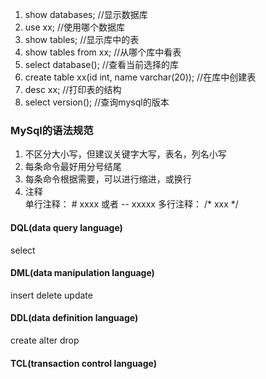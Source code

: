 1. show databases;   //显示数据库
2. use xx;      //使用哪个数据库
3. show tables;     //显示库中的表
4. show tables from xx;  //从哪个库中看表
5. select database();   //查看当前选择的库
6. create table xx(id int, name varchar(20));     //在库中创建表
7. desc xx;     //打印表的结构
8. select version();     //查询mysql的版本
### MySql的语法规范
1. 不区分大小写，但建议关键字大写，表名，列名小写
2. 每条命令最好用分号结尾
3. 每条命令根据需要，可以进行缩进，或换行
4. 注释  
    单行注释： # xxxx   或者  -- xxxxx
    多行注释： /* xxx */
#### DQL(data query language)
select 
#### DML(data manipulation language)
insert
delete
update
#### DDL(data definition language)
create
alter
drop
#### TCL(transaction control language)
 